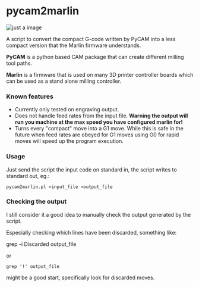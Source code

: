pycam2marlin
============

![just a image](https://raw.github.com/talpadk/pycam2marlin/master/images/gcode.jpg)

A script to convert the compact G-code written by PyCAM into a less compact version that the Marlin firmware understands.

**PyCAM** is a python based CAM package that can create different milling tool paths.

**Marlin** is a firmware that is used on many 3D printer controller boards which can be used as a stand alone milling controller.

### Known features

* Currently only tested on engraving output.
* Does not handle feed rates from the input file. **Warning the output will run you machine at the max speed you have configured marlin for!**
* Turns every "compact" move into a G1 move. While this is safe in the future when feed rates are obeyed for G1 moves using G0 for rapid moves will speed up the program execution.

### Usage 
Just send the script the input code on standard in, the script writes to standard out, eg.:

    pycam2marlin.pl <input_file >output_file

### Checking the output
I still consider it a good idea to manually check the output generated by the script.

Especially checking which lines have been discarded, something like:

   grep -i Discarded output_file

or 

    grep '!' output_file

might be a good start, specifically look for discarded moves.